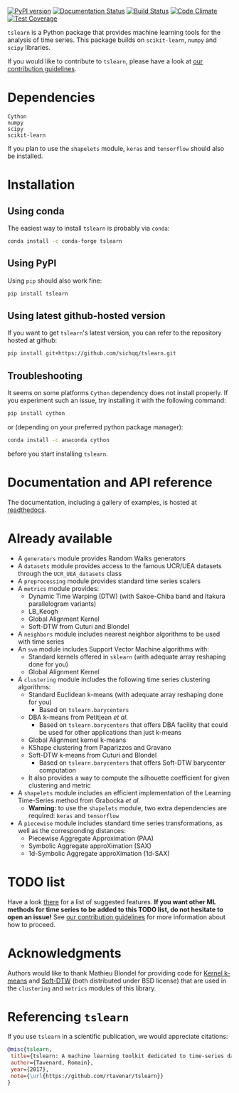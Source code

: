 [![PyPI version](https://badge.fury.io/py/tslearn.svg)](https://badge.fury.io/py/tslearn)
[![Documentation Status](https://readthedocs.org/projects/tslearn/badge/?version=latest)](http://tslearn.readthedocs.io/en/latest/?badge=latest)
[![Build Status](https://travis-ci.org/rtavenar/tslearn.svg?branch=master)](https://travis-ci.org/rtavenar/tslearn)
[![Code Climate](https://codeclimate.com/github/rtavenar/tslearn/badges/gpa.svg)](https://codeclimate.com/github/rtavenar/tslearn)
[![Test Coverage](https://codeclimate.com/github/rtavenar/tslearn/badges/coverage.svg)](https://codeclimate.com/github/rtavenar/tslearn/coverage)

`tslearn` is a Python package that provides machine learning tools for the analysis of time series.
This package builds on `scikit-learn`, `numpy` and `scipy` libraries.

If you would like to contribute to `tslearn`, please have a look at [our contribution guidelines](CONTRIBUTING.md).

# Dependencies

```
Cython
numpy
scipy
scikit-learn
```

If you plan to use the `shapelets` module, `keras` and `tensorflow` should also be installed.

# Installation

## Using conda

The easiest way to install `tslearn` is probably via `conda`:
```bash
conda install -c conda-forge tslearn
```

## Using PyPI

Using `pip` should also work fine:
```bash
pip install tslearn
```

## Using latest github-hosted version

If you want to get `tslearn`'s latest version, you can refer to the repository hosted at github:
```bash
pip install git+https://github.com/sichqq/tslearn.git
```

## Troubleshooting

It seems on some platforms `Cython` dependency does not install properly.
If you experiment such an issue, try installing it with the following command:

```bash 
pip install cython
```

or (depending on your preferred python package manager):
```bash
conda install -c anaconda cython
```

before you start installing `tslearn`.

# Documentation and API reference

The documentation, including a gallery of examples, is hosted at [readthedocs](http://tslearn.readthedocs.io/en/latest/index.html).

# Already available

* A `generators` module provides Random Walks generators
* A `datasets` module provides access to the famous UCR/UEA datasets through the `UCR_UEA_datasets` class 
* A `preprocessing` module provides standard time series scalers
* A `metrics` module provides:
  * Dynamic Time Warping (DTW) (with Sakoe-Chiba band and Itakura parallelogram variants)
  * LB_Keogh
  * Global Alignment Kernel
  * Soft-DTW from Cuturi and Blondel
* A `neighbors` module includes nearest neighbor algorithms to be used with time series
* An `svm` module includes Support Vector Machine algorithms with:
  * Standard kernels offered in `sklearn` (with adequate array reshaping done for you)
  * Global Alignment Kernel
* A `clustering` module includes the following time series clustering algorithms:
  * Standard Euclidean k-means (with adequate array reshaping done for you)
    * Based on `tslearn.barycenters`
  * DBA k-means from Petitjean _et al._
    * Based on `tslearn.barycenters` that offers DBA facility that could be used for other applications than just 
    k-means
  * Global Alignment kernel k-means
  * KShape clustering from Paparizzos and Gravano
  * Soft-DTW k-means from Cuturi and Blondel
    * Based on `tslearn.barycenters` that offers Soft-DTW barycenter computation
  * It also provides a way to compute the silhouette coefficient for given clustering and metric
* A `shapelets` module includes an efficient implementation of the Learning Time-Series method from Grabocka _et al._
  * **Warning:** to use the `shapelets` module, two extra dependencies are required: `keras` and `tensorflow`
* A `piecewise` module includes standard time series transformations, as well as the corresponding distances:
  * Piecewise Aggregate Approximation (PAA)
  * Symbolic Aggregate approXimation (SAX)
  * 1d-Symbolic Aggregate approXimation (1d-SAX)

# TODO list

Have a look [there](https://github.com/rtavenar/tslearn/issues?utf8=✓&q=is%3Aissue%20is%3Aopen%20label%3A%22new%20feature%22%20) for a list of suggested features.
**If you want other ML methods for time series to be added to this TODO list, do not hesitate to open an issue!** See [our contribution guidelines](CONTRIBUTING.md) for more information about how to proceed.

# Acknowledgments

Authors would like to thank Mathieu Blondel for providing code for 
[Kernel k-means](https://gist.github.com/mblondel/6230787) and [Soft-DTW](https://github.com/mblondel/soft-dtw) (both 
distributed under BSD license) that are used in the `clustering` and `metrics` modules of this library.

# Referencing `tslearn`

If you use `tslearn` in a scientific publication, we would appreciate citations:

```bibtex
@misc{tslearn,
 title={tslearn: A machine learning toolkit dedicated to time-series data},
 author={Tavenard, Romain},
 year={2017},
 note={\url{https://github.com/rtavenar/tslearn}}
}
```

